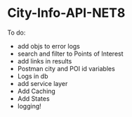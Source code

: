 # City-Info-API-NET8

To do:

- add objs to error logs
- search and filter to Points of Interest
- add links in results
- Postman city and POI id variables
- Logs in db
- add service layer
- Add Caching
- Add States
- logging!

